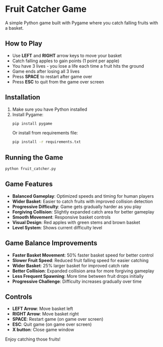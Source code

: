 # Fruit Catcher Game

A simple Python game built with Pygame where you catch falling fruits with a basket.

## How to Play

- Use **LEFT** and **RIGHT** arrow keys to move your basket
- Catch falling apples to gain points (1 point per apple)
- You have 3 lives - you lose a life each time a fruit hits the ground
- Game ends after losing all 3 lives
- Press **SPACE** to restart after game over
- Press **ESC** to quit from the game over screen

## Installation

1. Make sure you have Python installed
2. Install Pygame:
   ```bash
   pip install pygame
   ```
   Or install from requirements file:
   ```bash
   pip install -r requirements.txt
   ```

## Running the Game

```bash
python fruit_catcher.py
```

## Game Features

- **Balanced Gameplay**: Optimized speeds and timing for human players
- **Wider Basket**: Easier to catch fruits with improved collision detection
- **Progressive Difficulty**: Game gets gradually harder as you play
- **Forgiving Collision**: Slightly expanded catch area for better gameplay
- **Smooth Movement**: Responsive basket controls
- **Visual Design**: Red apples with green stems and brown basket
- **Level System**: Shows current difficulty level

## Game Balance Improvements

- **Faster Basket Movement**: 50% faster basket speed for better control
- **Slower Fruit Speed**: Reduced fruit falling speed for easier catching
- **Wider Basket**: 25% larger basket for improved catch rate
- **Better Collision**: Expanded collision area for more forgiving gameplay
- **Less Frequent Spawning**: More time between fruit drops initially
- **Progressive Challenge**: Difficulty increases gradually over time

## Controls

- **LEFT Arrow**: Move basket left
- **RIGHT Arrow**: Move basket right
- **SPACE**: Restart game (on game over screen)
- **ESC**: Quit game (on game over screen)
- **X button**: Close game window

Enjoy catching those fruits!
